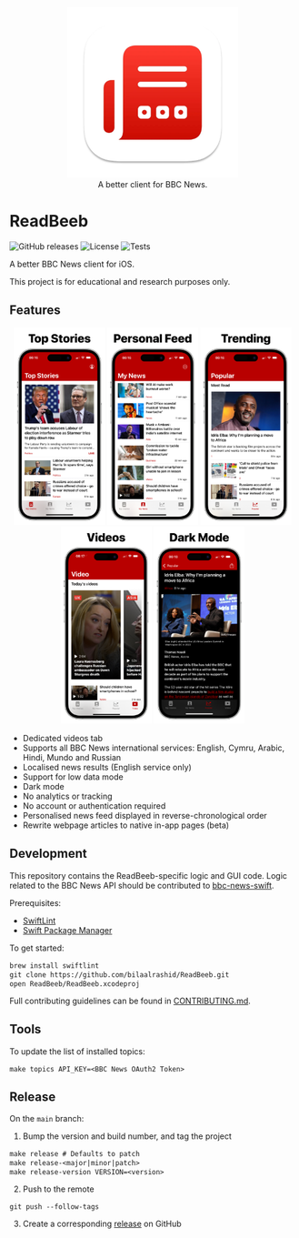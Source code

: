 <p align="center">
  <img src="assets/logo.png" alt="ReedBeeb Logo" width="300">
  <br>
  A better client for BBC News.
</p>

# ReadBeeb

![GitHub releases](https://img.shields.io/github/v/release/bilaalrashid/ReadBeeb)
![License](https://img.shields.io/github/license/bilaalrashid/ReadBeeb)
![Tests](https://github.com/bilaalrashid/ReadBeeb/actions/workflows/swift.yml/badge.svg)

A better BBC News client for iOS.

This project is for educational and research purposes only.

## Features

<p align="center">
  <img src="assets/top-stories.png" alt="Top Stories" width="160" />
  <img src="assets/personal-feed.png" alt="Personal Feed" width="160" />
  <img src="assets/trending.png" alt="Trending" width="160" />
  <img src="assets/videos.png" alt="Videos" width="160" />
  <img src="assets/dark-mode.png" alt="Dark Mode" width="160" />
</p>

- Dedicated videos tab
- Supports all BBC News international services: English, Cymru, Arabic, Hindi, Mundo and Russian
- Localised news results (English service only)
- Support for low data mode
- Dark mode
- No analytics or tracking
- No account or authentication required
- Personalised news feed displayed in reverse-chronological order
- Rewrite webpage articles to native in-app pages (beta)

## Development

This repository contains the ReadBeeb-specific logic and GUI code.
Logic related to the BBC News API should be contributed to [bbc-news-swift](https://github.com/bilaalrashid/bbc-news-swift).

Prerequisites:
- [SwiftLint](https://github.com/realm/SwiftLint)
- [Swift Package Manager](https://www.swift.org/documentation/package-manager/)

To get started:
```
brew install swiftlint
git clone https://github.com/bilaalrashid/ReadBeeb.git
open ReadBeeb/ReadBeeb.xcodeproj
```

Full contributing guidelines can be found in [CONTRIBUTING.md](CONTRIBUTING.md).

## Tools

To update the list of installed topics:
```
make topics API_KEY=<BBC News OAuth2 Token>
```

## Release

On the `main` branch:
1. Bump the version and build number, and tag the project
```
make release # Defaults to patch
make release-<major|minor|patch>
make release-version VERSION=<version>
```
2. Push to the remote
```
git push --follow-tags
```
3. Create a corresponding [release](https://github.com/bilaalrashid/ReadBeeb/releases/new) on GitHub
